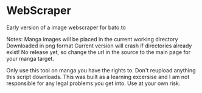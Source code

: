 # WebScraper
Early version of a image webscraper for bato.to

Notes: Manga images will be placed in the current working directory
Downloaded in png format
Current version will crash if directories already exist!
No release yet, so change the url in the source to the main page for your manga target.

Only use this tool on manga you have the rights to. Don't reupload anything this script downloads.
This was built as a learning excersise and I am not responsible for any legal problems you get into. Use at your own risk.
